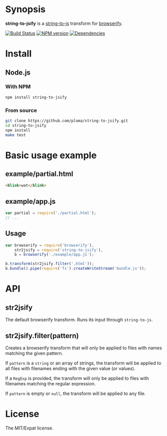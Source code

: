 # Synopsis

**string-to-jsify** is a [string-to-js](https://github.com/visionmedia/node-string-to-js) transform for [browserify](https://github.com/substack/browserify).

[![Build Status](https://travis-ci.org/pluma/string-to-jsify.png?branch=master)](https://travis-ci.org/pluma/string-to-jsify) [![NPM version](https://badge.fury.io/js/string-to-jsify.png)](http://badge.fury.io/js/string-to-jsify) [![Dependencies](https://david-dm.org/pluma/string-to-jsify.png)](https://david-dm.org/pluma/string-to-jsify)

# Install

## Node.js

### With NPM

```sh
npm install string-to-jsify
```

### From source

```sh
git clone https://github.com/pluma/string-to-jsify.git
cd string-to-jsify
npm install
make test
```

# Basic usage example

## example/partial.html

```html
<blink>wat</blink>
```

## example/app.js

```javascript
var partial = require('./partial.html');
// ...
```

## Usage

```javascript
var browserify = require('browserify'),
    str2jsify = require('string-to-jsify'),
    b = browserify('./example/app.js');

b.transform(str2jsify.filter('.html'));
b.bundle().pipe(require('fs').createWriteStream('bundle.js'));
```

# API

## str2jsify

The default browserify transform. Runs its input through `string-to-js`.

## str2jsify.filter(pattern)

Creates a browserify transform that will only be applied to files with names
matching the given pattern.

If `pattern` is a `string` or an array of strings, the transform will be
applied to all files with filenames ending with the given value (or values).

If a `RegExp` is provided, the transform will only be applied to files with
filenames matching the regular expression.

If `pattern` is empty or `null`, the transform will be applied to any file.

# License

The MIT/Expat license.
